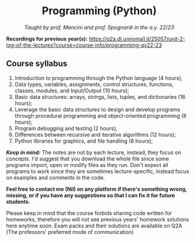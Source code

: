 <h1 align="center">Programming (Python)</h1>
<p align="center"><i>Taught by prof. Mancini and prof. Spognardi in the a.y. 22/23</i></p>

**Recordings for previous year(s):** https://q2a.di.uniroma1.it/25057/unit-2-log-of-the-lectures?course=course-info/programming-ay22-23

## Course syllabus
1. Introduction to programming through the Python language (4 hours);
2. Data types, variables, assignments, control structures, functions, classes, modules, and Input/Output (10 hours);
3.  Basic data structures: arrays, strings, lists, tuples, and dictionaries (16 hours);
4. Leverage the basic data structures to design and develop programs through procedural programming and object-oriented programming (8 hours);
5. Program debugging and testing (2 hours);
6. Differences between recursive and iterative algorithms (12 hours);
7. Python libraries for graphics, and file handling (8 hours);

<i>**Keep in mind:**</i> The notes are not by each lecture, instead, they focus on concepts. I'd suggest that you download the whole file since some programs import, open or modify files as they run. Don't expect all programs to work since they are sometimes lecture-specific, instead focus on examples and comments in the code.

**Feel free to contact me (Nil) on any platform if there's something wrong, missing, or if you have any suggestions so that I can fix it for future students.**

Please keep in mind that the course forbids sharing code written for homeworks, therefore you will not see previous years' homework solutions here anytime soon.
Exam packs and their solutions are available on Q2A (The professors' preferred mode of communication)
